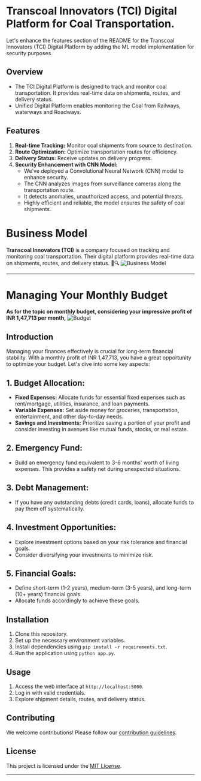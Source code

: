 # Transcoal Innovators (TCI) Digital Platform for Coal Transportation.
Let's enhance the features section of the README for the Transcoal Innovators (TCI) Digital Platform by adding the ML model implementation for security purposes
## Overview
- The TCI Digital Platform is designed to track and monitor coal transportation. It provides real-time data on shipments, routes, and delivery status.
- Unified Digital Platform enables monitoring the Coal from Railways, waterways and Roadways.
## Features
1. **Real-time Tracking:** Monitor coal shipments from source to destination.
2. **Route Optimization:** Optimize transportation routes for efficiency.
3. **Delivery Status:** Receive updates on delivery progress.
4. **Security Enhancement with CNN Model:**
   - We've deployed a Convolutional Neural Network (CNN) model to enhance security.
   - The CNN analyzes images from surveillance cameras along the transportation route.
   - It detects anomalies, unauthorized access, and potential threats.
   - Highly efficient and reliable, the model ensures the safety of coal shipments.

# Business Model 
**Transcoal Innovators (TCI)** is a company focused on tracking and monitoring coal transportation. Their digital platform provides real-time data on shipments, routes, and delivery status. 🚚🔍
![Business Model](https://github.com/abhishek106001/SIH_Model/assets/124518628/1b6ae148-f13a-493b-a9a3-6dcf8c0dc3f2)

---

# Managing Your Monthly Budget

**As for the topic on monthly budget, considering your impressive profit of INR 1,47,713 per month,**
![Budget](https://github.com/abhishek106001/SIH_Model/assets/124518628/ae389c7f-00ad-4f99-8bc2-23f1fbb901a8)

## Introduction
Managing your finances effectively is crucial for long-term financial stability. With a monthly profit of INR 1,47,713, you have a great opportunity to optimize your budget. Let's dive into some key aspects:

## 1. **Budget Allocation:**
   - **Fixed Expenses:** Allocate funds for essential fixed expenses such as rent/mortgage, utilities, insurance, and loan payments.
   - **Variable Expenses:** Set aside money for groceries, transportation, entertainment, and other day-to-day needs.
   - **Savings and Investments:** Prioritize saving a portion of your profit and consider investing in avenues like mutual funds, stocks, or real estate.

## 2. **Emergency Fund:**
   - Build an emergency fund equivalent to 3-6 months' worth of living expenses. This provides a safety net during unexpected situations.

## 3. **Debt Management:**
   - If you have any outstanding debts (credit cards, loans), allocate funds to pay them off systematically.

## 4. **Investment Opportunities:**
   - Explore investment options based on your risk tolerance and financial goals.
   - Consider diversifying your investments to minimize risk.

## 5. **Financial Goals:**
   - Define short-term (1-2 years), medium-term (3-5 years), and long-term (10+ years) financial goals.
   - Allocate funds accordingly to achieve these goals.
## Installation
1. Clone this repository.
2. Set up the necessary environment variables.
3. Install dependencies using `pip install -r requirements.txt`.
4. Run the application using `python app.py`.

## Usage
1. Access the web interface at `http://localhost:5000`.
2. Log in with valid credentials.
3. Explore shipment details, routes, and delivery status.

## Contributing
We welcome contributions! Please follow our [contribution guidelines](CONTRIBUTING.md).

## License
This project is licensed under the [MIT License](LICENSE).

---
